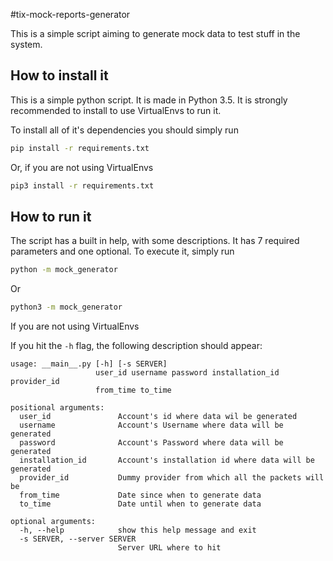 #tix-mock-reports-generator

This is a simple script aiming to generate mock data to test stuff in the system.
 
## How to install it

This is a simple python script. It is made in Python 3.5. It is strongly recommended 
to install to use VirtualEnvs to run it.
 
To install all of it's dependencies you should simply run

```bash
pip install -r requirements.txt
```

Or, if you are not using VirtualEnvs

```bash
pip3 install -r requirements.txt
```

## How to run it

The script has a built in help, with some descriptions. It has 7 required parameters 
and one optional. To execute it, simply run

```bash
python -m mock_generator
```

Or

```bash
python3 -m mock_generator
```

If you are not using VirtualEnvs

If you hit the `-h` flag, the following description should appear:

```
usage: __main__.py [-h] [-s SERVER]
                   user_id username password installation_id provider_id
                   from_time to_time

positional arguments:
  user_id               Account's id where data wil be generated
  username              Account's Username where data will be generated
  password              Account's Password where data will be generated
  installation_id       Account's installation id where data will be generated
  provider_id           Dummy provider from which all the packets will be
  from_time             Date since when to generate data
  to_time               Date until when to generate data

optional arguments:
  -h, --help            show this help message and exit
  -s SERVER, --server SERVER
                        Server URL where to hit
```
